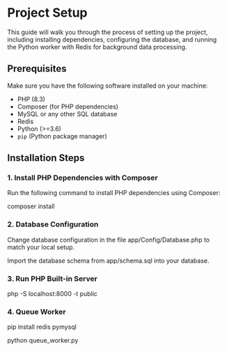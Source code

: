 # Project Setup

This guide will walk you through the process of setting up the project, including installing dependencies, configuring the database, and running the Python worker with Redis for background data processing.

## Prerequisites

Make sure you have the following software installed on your machine:

- PHP (8.3)
- Composer (for PHP dependencies)
- MySQL or any other SQL database
- Redis
- Python (>=3.6)
- `pip` (Python package manager)

## Installation Steps

### 1. Install PHP Dependencies with Composer

Run the following command to install PHP dependencies using Composer:

composer install

### 2. Database Configuration

Change database configuration in the file app/Config/Database.php to match your local setup.

Import the database schema from app/schema.sql into your database.

### 3. Run PHP Built-in Server

php -S localhost:8000 -t public


### 4. Queue Worker

pip install redis pymysql

python queue_worker.py


